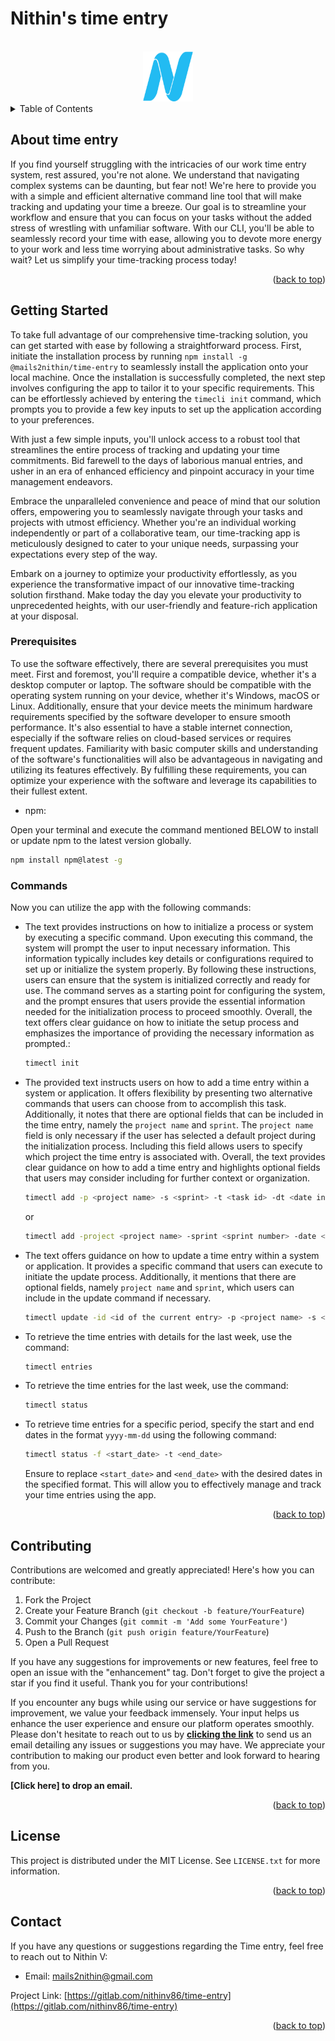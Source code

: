 # Nithin's time entry

<a name="readme-top"></a>

<!-- PROJECT LOGO -->
<br />
<div align="center">
  <a href="https://gitlab.com/nithinv86/time-entry">
    <img src="./favicon.png" alt="Logo" width="80" height="80">
  </a>
</div>

<!-- TABLE OF CONTENTS -->
<details>
  <summary>Table of Contents</summary>
  <ol>
    <li>
      <a href="#about-the-project">About </a>
    </li>
    <li>
      <a href="#getting-started">Getting Started</a>
      <ul>
        <li><a href="#prerequisites">Prerequisites</a></li>
        <!-- <li><a href="#installation">Installation</a></li> -->
        <li><a href="#commands">Commands</a></li>
      </ul>
    </li>
    <li><a href="#contributing">Contributing</a></li>
    <li><a href="#license">License</a></li>
    <li><a href="#contact">Contact</a></li>
  </ol>
</details>

<!-- ABOUT THE PROJECT -->

## About time entry

If you find yourself struggling with the intricacies of our work time entry system, rest assured, you're not alone. We understand that navigating complex systems can be daunting, but fear not! We're here to provide you with a simple and efficient alternative command line tool that will make tracking and updating your time a breeze. Our goal is to streamline your workflow and ensure that you can focus on your tasks without the added stress of wrestling with unfamiliar software. With our CLI, you'll be able to seamlessly record your time with ease, allowing you to devote more energy to your work and less time worrying about administrative tasks. So why wait? Let us simplify your time-tracking process today!

<p align="right">(<a href="#readme-top">back to top</a>)</p>

<!-- GETTING STARTED -->

## Getting Started

To take full advantage of our comprehensive time-tracking solution, you can get started with ease by following a straightforward process. First, initiate the installation process by running `npm install -g @mails2nithin/time-entry` to seamlessly install the application onto your local machine. Once the installation is successfully completed, the next step involves configuring the app to tailor it to your specific requirements. This can be effortlessly achieved by entering the `timecli init` command, which prompts you to provide a few key inputs to set up the application according to your preferences.

With just a few simple inputs, you'll unlock access to a robust tool that streamlines the entire process of tracking and updating your time commitments. Bid farewell to the days of laborious manual entries, and usher in an era of enhanced efficiency and pinpoint accuracy in your time management endeavors.

Embrace the unparalleled convenience and peace of mind that our solution offers, empowering you to seamlessly navigate through your tasks and projects with utmost efficiency. Whether you're an individual working independently or part of a collaborative team, our time-tracking app is meticulously designed to cater to your unique needs, surpassing your expectations every step of the way.

Embark on a journey to optimize your productivity effortlessly, as you experience the transformative impact of our innovative time-tracking solution firsthand. Make today the day you elevate your productivity to unprecedented heights, with our user-friendly and feature-rich application at your disposal.

### Prerequisites

To use the software effectively, there are several prerequisites you must meet. First and foremost, you'll require a compatible device, whether it's a desktop computer or laptop. The software should be compatible with the operating system running on your device, whether it's Windows, macOS or Linux. Additionally, ensure that your device meets the minimum hardware requirements specified by the software developer to ensure smooth performance. It's also essential to have a stable internet connection, especially if the software relies on cloud-based services or requires frequent updates. Familiarity with basic computer skills and understanding of the software's functionalities will also be advantageous in navigating and utilizing its features effectively. By fulfilling these requirements, you can optimize your experience with the software and leverage its capabilities to their fullest extent.

- npm:

Open your terminal and execute the command mentioned BELOW to install or update npm to the latest version globally.

```sh
npm install npm@latest -g
```

### Commands

Now you can utilize the app with the following commands:

- The text provides instructions on how to initialize a process or system by executing a specific command. Upon executing this command, the system will prompt the user to input necessary information. This information typically includes key details or configurations required to set up or initialize the system properly. By following these instructions, users can ensure that the system is initialized correctly and ready for use. The command serves as a starting point for configuring the system, and the prompt ensures that users provide the essential information needed for the initialization process to proceed smoothly. Overall, the text offers clear guidance on how to initiate the setup process and emphasizes the importance of providing the necessary information as prompted.:

  ```sh
  timectl init
  ```

- The provided text instructs users on how to add a time entry within a system or application. It offers flexibility by presenting two alternative commands that users can choose from to accomplish this task. Additionally, it notes that there are optional fields that can be included in the time entry, namely the `project name` and `sprint`. The `project name` field is only necessary if the user has selected a default project during the initialization process. Including this field allows users to specify which project the time entry is associated with. Overall, the text provides clear guidance on how to add a time entry and highlights optional fields that users may consider including for further context or organization.

  ```sh
  timectl add -p <project name> -s <sprint> -t <task id> -dt <date in 'yyyy-mm-dd' format> -w <short description> -du <duration in minutes> -r <comments>
  ```

  or

  ```sh
  timectl add -project <project name> -sprint <sprint number> -date <date in 'yyyy-mm-dd' format> -task <task id> -work <short description> -duration <duration in minutes> -remarks <comments>
  ```

- The text offers guidance on how to update a time entry within a system or application. It provides a specific command that users can execute to initiate the update process. Additionally, it mentions that there are optional fields, namely `project name` and `sprint`, which users can include in the update command if necessary.

  ```sh
  timectl update -id <id of the current entry> -p <project name> -s <sprint> -t <task id> -dt <date in 'yyyy-mm-dd' format> -w <short description> -du <duration in minutes> -r <comments>
  ```

- To retrieve the time entries with details for the last week, use the command:

  ```sh
  timectl entries
  ```

- To retrieve the time entries for the last week, use the command:

  ```sh
  timectl status
  ```

- To retrieve time entries for a specific period, specify the start and end dates in the format `yyyy-mm-dd` using the following command:

  ```sh
  timectl status -f <start_date> -t <end_date>
  ```

  Ensure to replace `<start_date>` and `<end_date>` with the desired dates in the specified format. This will allow you to effectively manage and track your time entries using the app.

<p align="right">(<a href="#readme-top">back to top</a>)</p>

<!-- CONTRIBUTING -->

## Contributing

Contributions are welcomed and greatly appreciated! Here's how you can contribute:

1. Fork the Project
2. Create your Feature Branch (`git checkout -b feature/YourFeature`)
3. Commit your Changes (`git commit -m 'Add some YourFeature'`)
4. Push to the Branch (`git push origin feature/YourFeature`)
5. Open a Pull Request

If you have any suggestions for improvements or new features, feel free to open an issue with the "enhancement" tag. Don't forget to give the project a star if you find it useful. Thank you for your contributions!

If you encounter any bugs while using our service or have suggestions for improvement, we value your feedback immensely. Your input helps us enhance the user experience and ensure our platform operates smoothly. Please don't hesitate to reach out to us by **[clicking the link](incoming+nithinv86-time-entry-56105506-ahnteawx9z4nua5ckrbmjp23x-issue@incoming.gitlab.com)** to send us an email detailing any issues or suggestions you may have. We appreciate your contribution to making our product even better and look forward to hearing from you.

**[Click here] to drop an email.**

<p align="right">(<a href="#readme-top">back to top</a>)</p>

<!-- LICENSE -->

## License

This project is distributed under the MIT License. See `LICENSE.txt` for more information.

<p align="right">(<a href="#readme-top">back to top</a>)</p>

<!-- CONTACT -->

## Contact

If you have any questions or suggestions regarding the Time entry, feel free to reach out to Nithin V:

- Email: mails2nithin@gmail.com

Project Link: [https://gitlab.com/nithinv86/time-entry](https://gitlab.com/nithinv86/time-entry)

<p align="right">(<a href="#readme-top">back to top</a>)</p>
